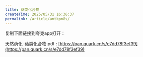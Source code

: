 ```yaml
---
title: 萜类化合物
createTime: 2025/05/31 16:36:37
permalink: /article/antkpn8s/
---
```

复制下面链接到夸克app打开：

天然药化-萜类化合物.pdf : [https://pan.quark.cn/s/e7dd78f3ef39](https://pan.quark.cn/s/e7dd78f3ef39)